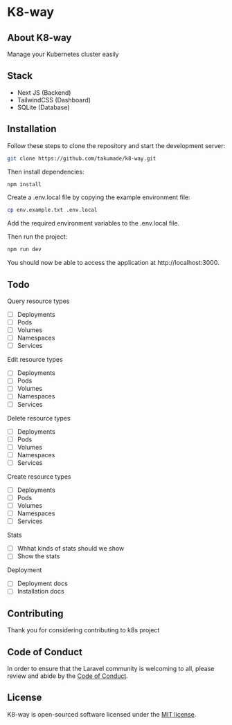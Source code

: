 # K8-way 
## About K8-way


Manage your Kubernetes cluster easily

## Stack 
- Next JS (Backend)
- TailwindCSS (Dashboard)
- SQLite (Database)

## Installation

Follow these steps to clone the repository and start the development server:

```sh
git clone https://github.com/takumade/k8-way.git
```

Then install dependencies:

```sh
npm install
```


Create a .env.local file by copying the example environment file: 

```sh
cp env.example.txt .env.local
```

Add the required environment variables to the .env.local file.

Then run the project:
```sh
npm run dev
```

You should now be able to access the application at http://localhost:3000.


## Todo

Query resource types
- [ ] Deployments
- [ ] Pods
- [ ] Volumes
- [ ] Namespaces
- [ ] Services

Edit resource types
- [ ] Deployments
- [ ] Pods
- [ ] Volumes
- [ ] Namespaces
- [ ] Services

Delete resource types
- [ ] Deployments
- [ ] Pods
- [ ] Volumes
- [ ] Namespaces
- [ ] Services

Create resource types
- [ ] Deployments
- [ ] Pods
- [ ] Volumes
- [ ] Namespaces
- [ ] Services

Stats
- [ ] Whhat kinds of stats should we show
- [ ] Show the stats

Deployment
- [ ] Deployment docs
- [ ] Installation docs

## Contributing

Thank you for considering contributing to k8s project

## Code of Conduct

In order to ensure that the Laravel community is welcoming to all, please review and abide by the [Code of Conduct](https://laravel.com/docs/contributions#code-of-conduct).


## License

K8-way is open-sourced software licensed under the [MIT license](https://opensource.org/licenses/MIT).
